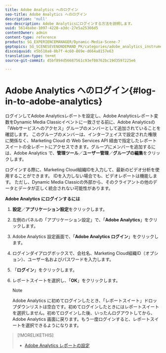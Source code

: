 ```yaml
---
title: Adobe Analytics へのログイン
seo-title: Adobe Analytics へのログイン
description: 'null'
seo-description: Adobe Analyticsにログインする方法を説明します。
uuid: 5614babe-1097-4228-a3dc-27e5a25366d5
contentOwner: admin
content-type: reference
products: SG_EXPERIENCEMANAGER/Dynamic-Media-Scene-7
geptopics: SG_SCENESEVENONDEMAND_PK/categories/adobe_analytics_instrumentation_kit
discoiquuid: e5b510a8-8b7f-4c60-869e-d664a8157e63
translation-type: tm+mt
source-git-commit: d5bf894d56687561c93ef08762bc19d3597225e6

---
```



# Adobe Analytics へのログイン{#log-in-to-adobe-analytics}

ログインしてAdobe Analyticsレポートを設定し、Adobe Analyticsレポート変数をDynamic Media Classicイベントに一致させる前に、Adobe Analyticsの「Webサービスへのアクセス」グループのメンバーとして追加されていることを確認します。 このグループのメンバーは、インターフェイスで設定された権限に関係なく、Marketing Cloud の Web Services API 経由で指定したレポートスイートの全レポートにアクセスできます。グループにメンバーを追加するには、Adobe Analytics で、**管理ツール**／**ユーザー管理**／**グループの編集**&#x200B;をクリックします。

ログインする際に、Marketing Cloud組織IDを入力して、最新のビデオ分析を使用することができます。 IDを入力しない場合でも、ビデオレポートは機能します。 ただし、Dynamic Media Classicの外部から、そのクライアントの他のデータとデータが正しく統合されない可能性があります。

**Adobe Analytics にログインするには**

1. **設定**／**アプリケーション設定**&#x200B;をクリックします。
1. 左側のパネルの「アプリケーション設定」で、「**Adobe Analytics**」をクリックします。
1. Adobe Analytics 設定画面で、「**Adobe Analytics ログイン**」をクリックします。
1. ログインダイアログボックスで、会社名、Marketing Cloud組織ID（オプション）、ユーザー名およびパスワードを入力します。
1. 「**ログイン**」をクリックします。
1. レポートスイートを選択し、「**OK**」をクリックします。

   >[!NOTE]
   >
   >Adobe Analytics に初めてログインしたとき、「レポートスイート」ドロップダウンリストは空白です。初めてログインしたときにはレポートスイートを選択しません。初めてログインした後、いったんログアウトしてから、Adobe Analytics 画面に戻ります。もう一度ログインすると、レポートスイートを選択できるようになります。

>[!MORELIKETHIS]
>
>* [Adobe Analytics レポートの設定](configuring-analytics-reports.md#configuring_adobe_analytics_reports)

